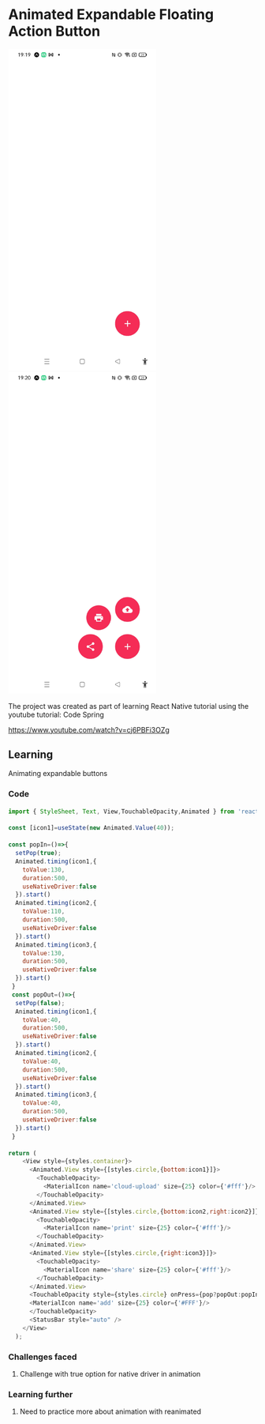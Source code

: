 # Animated Expandable Floating Action Button
<img width="300px" src="animated-expandable-floating-action-button-screen1.jpg" alt="image_name png" />
<img width="300px" src="animated-expandable-floating-action-button-screen2.jpg" alt="image_name png" />

The project was created as part of learning React Native tutorial using the youtube tutorial:
Code Spring

https://www.youtube.com/watch?v=cj6PBFi3OZg

## Learning

Animating expandable buttons
### Code
```js
import { StyleSheet, Text, View,TouchableOpacity,Animated } from 'react-native';

const [icon1]=useState(new Animated.Value(40));

const popIn=()=>{
  setPop(true);
  Animated.timing(icon1,{
    toValue:130,
    duration:500,
    useNativeDriver:false
  }).start()
  Animated.timing(icon2,{
    toValue:110,
    duration:500,
    useNativeDriver:false
  }).start()
  Animated.timing(icon3,{
    toValue:130,
    duration:500,
    useNativeDriver:false
  }).start()
 }
 const popOut=()=>{
  setPop(false);
  Animated.timing(icon1,{
    toValue:40,
    duration:500,
    useNativeDriver:false
  }).start()
  Animated.timing(icon2,{
    toValue:40,
    duration:500,
    useNativeDriver:false
  }).start()
  Animated.timing(icon3,{
    toValue:40,
    duration:500,
    useNativeDriver:false
  }).start()
 }

return (
    <View style={styles.container}>
      <Animated.View style={[styles.circle,{bottom:icon1}]}>
        <TouchableOpacity>
          <MaterialIcon name='cloud-upload' size={25} color={'#fff'}/>
        </TouchableOpacity>
      </Animated.View>
      <Animated.View style={[styles.circle,{bottom:icon2,right:icon2}]}>
        <TouchableOpacity>
          <MaterialIcon name='print' size={25} color={'#fff'}/>
        </TouchableOpacity>
      </Animated.View>
      <Animated.View style={[styles.circle,{right:icon3}]}>
        <TouchableOpacity>
          <MaterialIcon name='share' size={25} color={'#fff'}/>
        </TouchableOpacity>
      </Animated.View>
      <TouchableOpacity style={styles.circle} onPress={pop?popOut:popIn}>
      <MaterialIcon name='add' size={25} color={'#FFF'}/>
      </TouchableOpacity>
      <StatusBar style="auto" />
    </View>
  );
```
### Challenges faced

1. Challenge with true option for native driver in animation

### Learning further

1. Need to practice more about animation with reanimated
